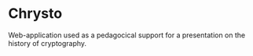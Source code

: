 # Chrysto

Web-application used as a pedagocical support for a presentation on the history
of cryptography.
